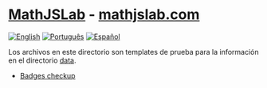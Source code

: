 # [MathJSLab](https://mathjslab.com/) - [mathjslab.com](https://mathjslab.com/)

[![English](https://img.shields.io/badge/English-blue)](README.md)
[![Português](https://img.shields.io/badge/Portugu%C3%AAs-blue)](LEIAME.md)
[![Español](https://img.shields.io/badge/Espa%C3%B1ol-8484FF)](LEAME.md)

Los archivos en este directorio son templates de prueba para la información en el directorio [data](https://github.com/MathJSLab/.github/tree/main/data).

* [Badges checkup](badges-checkup.md)

